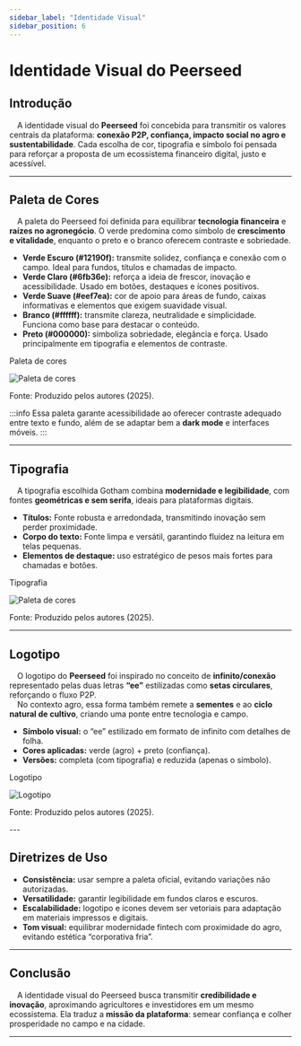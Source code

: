 ```yaml
---
sidebar_label: "Identidade Visual"
sidebar_position: 6
---
```


# Identidade Visual do Peerseed

## Introdução

&emsp;A identidade visual do **Peerseed** foi concebida para transmitir os valores centrais da plataforma: **conexão P2P, confiança, impacto social no agro e sustentabilidade**. Cada escolha de cor, tipografia e símbolo foi pensada para reforçar a proposta de um ecossistema financeiro digital, justo e acessível.

---

## Paleta de Cores

&emsp;A paleta do Peerseed foi definida para equilibrar **tecnologia financeira** e **raízes no agronegócio**. O verde predomina como símbolo de **crescimento e vitalidade**, enquanto o preto e o branco oferecem contraste e sobriedade.  

- **Verde Escuro (#12190f):** transmite solidez, confiança e conexão com o campo. Ideal para fundos, títulos e chamadas de impacto.  
- **Verde Claro (#6fb36e):** reforça a ideia de frescor, inovação e acessibilidade. Usado em botões, destaques e ícones positivos.  
- **Verde Suave (#eef7ea):** cor de apoio para áreas de fundo, caixas informativas e elementos que exigem suavidade visual.  
- **Branco (#ffffff):** transmite clareza, neutralidade e simplicidade. Funciona como base para destacar o conteúdo.  
- **Preto (#000000):** simboliza sobriedade, elegância e força. Usado principalmente em tipografia e elementos de contraste.  

<p style={{textAlign: 'center'}}>Paleta de cores</p>
<div style={{margin: 15}}>
  <div style={{textAlign: 'center'}}>
        <img src={require("../../static/img/paleta_cores.png").default} style={{width: 800}} alt="Paleta de cores" />
        <br/>
    </div>
</div>
<p style={{textAlign: 'center'}}> Fonte: Produzido pelos autores (2025).</p>

:::info
Essa paleta garante acessibilidade ao oferecer contraste adequado entre texto e fundo, além de se adaptar bem a **dark mode** e interfaces móveis.
:::

---

## Tipografia

&emsp;A tipografia escolhida Gotham combina **modernidade e legibilidade**, com fontes **geométricas e sem serifa**, ideais para plataformas digitais.  

- **Títulos:** Fonte robusta e arredondada, transmitindo inovação sem perder proximidade.  
- **Corpo do texto:** Fonte limpa e versátil, garantindo fluidez na leitura em telas pequenas.  
- **Elementos de destaque:** uso estratégico de pesos mais fortes para chamadas e botões.  

<p style={{textAlign: 'center'}}>Tipografia</p>
<div style={{margin: 15}}>
  <div style={{textAlign: 'center'}}>
        <img src={require("../../static/img/tipografia.png").default} style={{width: 800}} alt="Paleta de cores" />
        <br/>
    </div>
</div>
<p style={{textAlign: 'center'}}> Fonte: Produzido pelos autores (2025).</p>

---

## Logotipo

&emsp;O logotipo do **Peerseed** foi inspirado no conceito de **infinito/conexão** representado pelas duas letras **“ee”** estilizadas como **setas circulares**, reforçando o fluxo P2P.  
&emsp;No contexto agro, essa forma também remete a **sementes** e ao **ciclo natural de cultivo**, criando uma ponte entre tecnologia e campo.

- **Símbolo visual:** o “ee” estilizado em formato de infinito com detalhes de folha.  
- **Cores aplicadas:** verde (agro) + preto (confiança).  
- **Versões:** completa (com tipografia) e reduzida (apenas o símbolo).  

<p style={{textAlign: 'center'}}>Logotipo</p>
<div style={{margin: 15}}>
  <div style={{textAlign: 'center'}}>
        <img src={require("../../static/img/logo.png").default} style={{width: 800}} alt="Logotipo" />
        <br/>
    </div>
</div>
<p style={{textAlign: 'center'}}> Fonte: Produzido pelos autores (2025).</p>
---


## Diretrizes de Uso

- **Consistência:** usar sempre a paleta oficial, evitando variações não autorizadas.  
- **Versatilidade:** garantir legibilidade em fundos claros e escuros.  
- **Escalabilidade:** logotipo e ícones devem ser vetoriais para adaptação em materiais impressos e digitais.  
- **Tom visual:** equilibrar modernidade fintech com proximidade do agro, evitando estética “corporativa fria”.


---

## Conclusão

&emsp;A identidade visual do Peerseed busca transmitir **credibilidade e inovação**, aproximando agricultores e investidores em um mesmo ecossistema. Ela traduz a **missão da plataforma**: semear confiança e colher prosperidade no campo e na cidade.  

---
